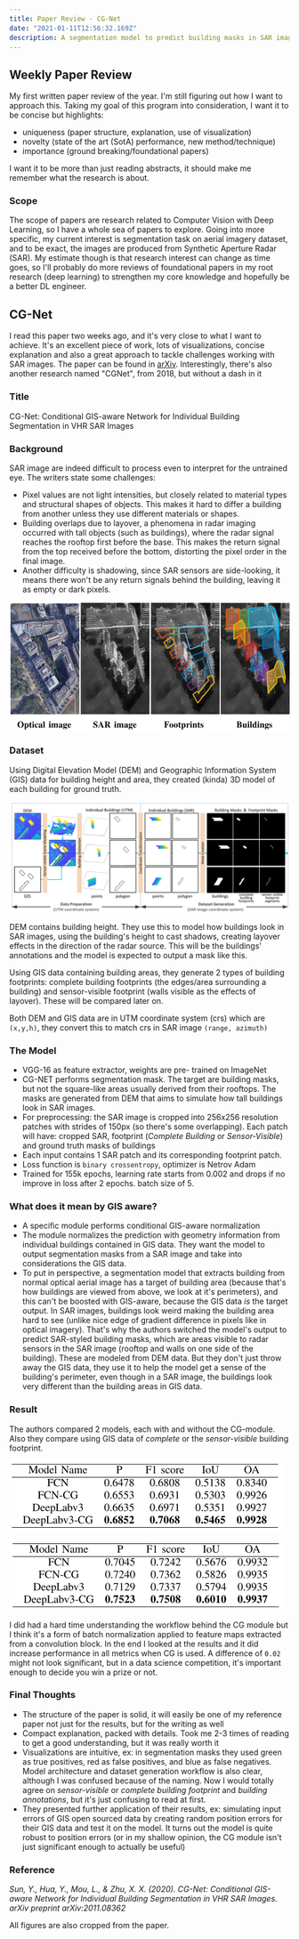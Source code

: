 ```yaml
---
title: Paper Review - CG-Net
date: "2021-01-11T12:56:32.169Z"
description: A segmentation model to predict building masks in SAR images. CG stands for Conditional GIS, where the model is aware of building footprints from GIS data to help in prediction.
---
```


## Weekly Paper Review

My first written paper review of the year. I'm still figuring out how I want to approach this. Taking my goal of this program into consideration, I want it to be concise but highlights:

- uniqueness (paper structure, explanation, use of visualization)
- novelty (state of the art (SotA) performance, new method/technique)
- importance (ground breaking/foundational papers)

I want it to be more than just reading abstracts, it should make me remember what the research is about. 

### Scope

The scope of papers are research related to Computer Vision with Deep Learning, so I have a whole sea of papers to explore. Going into more specific, my current interest is segmentation task on aerial imagery dataset, and to be exact, the images are produced from Synthetic Aperture Radar (SAR). My estimate though is that research interest can change as time goes, so I'll probably do more reviews of foundational papers in my root research (deep learning) to strengthen my core knowledge and hopefully be a better DL engineer.



## CG-Net

I read this paper two weeks ago, and it's very close to what I want to achieve. It's an excellent piece of work, lots of visualizations, concise explanation and also a great approach to tackle challenges working with SAR images. The paper can be found in [arXiv](https://arxiv.org/abs/2011.08362). Interestingly, there's also another research named "CGNet", from 2018, but without a dash in it

### Title

CG-Net: Conditional GIS-aware Network for Individual Building Segmentation in VHR SAR Images

### Background

SAR image are indeed difficult to process even to interpret for the untrained eye. The writers state some challenges:

- Pixel values are not light intensities, but closely related to material types and structural shapes of objects. This makes it hard to differ a building from another unless they use different materials or shapes.
- Building overlaps due to layover, a phenomena in radar imaging occurred with tall objects (such as buildings), where the radar signal reaches the rooftop first before the base. This makes the return signal from the top received before the bottom, distorting the pixel order in the final image.
- Another difficulty is shadowing, since SAR sensors are side-looking, it means there won't be any return signals behind the building, leaving it as empty or dark pixels.


![optical vs SAR image comparison](./optical-vs-sar.png "Comparison of optical and SAR imagery. We can see the layover effect where the rooftops are visible earlier in SAR image compared to the optical. When I say *earlier* I meant based on the receiving time of returned signal, and in this figure, the radar's signal source is from the top of the image. We can also see shadowing effects where black pixels appear *after* the buildings")

### Dataset

Using Digital Elevation Model (DEM) and Geographic Information System (GIS) data for building height and area, they created (kinda) 3D model of each building for ground truth.


![dataset generation workflow](./generating-dataset.png "Dataset generation workflow")



DEM contains building height. They use this to model how buildings look in SAR images, using the building's height to cast shadows, creating layover effects in the direction of the radar source. This will be the buildings' annotations and the model is expected to output a mask like this.

Using GIS data containing building areas, they generate 2 types of building footprints: complete building footprints (the edges/area surrounding a building) and sensor-visible footprint (walls visible as the effects of layover). These will be compared later on.

Both DEM and GIS data are in UTM coordinate system (crs) which are `(x,y,h)`, they convert this to match crs in SAR image `(range, azimuth)`

### The Model

- VGG-16 as feature extractor, weights are pre- trained on ImageNet
- CG-NET performs segmentation mask. The target are building masks, but not the square-like areas usually derived from their rooftops. The masks are generated from DEM that aims to simulate how tall buildings look in SAR images.
- For preprocessing: the SAR image is cropped into 256x256 resolution patches with strides of 150px (so there's some overlapping). Each patch will have: cropped SAR, footprint (*Complete Building* or *Sensor-Visible*) and ground truth masks of buildings
- Each input contains 1 SAR patch and its corresponding footprint patch.
- Loss function is `binary crossentropy`, optimizer is Netrov Adam
- Trained for 155k epochs, learning rate starts from 0.002 and drops if no improve in loss after 2 epochs. batch size of 5.

### What does it mean by GIS aware?

- A specific module performs conditional GIS-aware normalization
- The module normalizes the prediction with geometry information from individual buildings contained in GIS data. They want the model to output segmentation masks from a SAR image and take into considerations the GIS data.
- To put in perspective, a segmentation model that extracts building from normal optical aerial image has a target of building area (because that's how buildings are viewed from above, we look at it's perimeters), and this can't be boosted with GIS-aware, because the GIS data *is* the target output. In SAR images, buildings look weird making the building area hard to see (unlike nice edge of gradient difference in pixels like in optical imagery). That's why the authors switched the model's output to predict SAR-styled building masks, which are areas visible to radar sensors in the SAR image (rooftop and walls on one side of the building). These are modeled from DEM data. But they don't just throw away the GIS data, they use it to help the model get a sense of the building's perimeter, even though in a SAR image, the buildings look very different than the building areas in GIS data.

### Result

The authors compared 2 models, each with and without the CG-module. Also they compare using GIS data of *complete* or the *sensor-visible*  building footprint.

![sensor-visible footprint results](./sensor-visible-footprint-results.png "Results using sensor-visible building footprint. The CG module is indeed an innovative solution but it only increase the model's performance by some margin in each metrics")


![complete building footprint results](./complete-building-footprint-results.png "Results using complete building footprint")


I did had a hard time understanding the workflow behind the CG module but I think it's a form of batch normalization applied to feature maps extracted from a convolution block. In the end I looked at the results and it did increase performance in all metrics when CG is used. A difference of `0.02` might not look significant, but in a data science competition, it's important enough to decide you win a prize or not. 

### Final Thoughts

- The structure of the paper is solid, it will easily be one of my reference paper not just for the results, but for the writing as well
- Compact explanation, packed with details. Took me 2-3 times of reading to get a good understanding, but it was really worth it
- Visualizations are intuitive, ex: in segmentation masks they used green as true positives, red as false positives, and blue as false negatives. Model architecture and dataset generation workflow is also clear, although I was confused because of the naming. Now I would totally agree on *sensor-visible* or *complete building footprint* and *building annotations*, but it's just confusing to read at first.
- They presented further application of their results, ex: simulating input errors of GIS open sourced data by creating random position errors for their GIS data and test it on the model. It turns out the model is quite robust to position errors (or in my shallow opinion, the CG module isn't just significant enough to actually be useful)

### Reference
*Sun, Y., Hua, Y., Mou, L., & Zhu, X. X. (2020). CG-Net: Conditional GIS-aware Network for Individual Building Segmentation in VHR SAR Images. arXiv preprint arXiv:2011.08362*

All figures are also cropped from the paper.